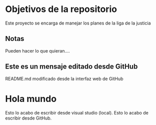 # Objetivos de la repositorio

Este proyecto se encarga de manejar los planes de la liga de la justicia


## Notas
Pueden hacer lo que quieran....

## Este es un mensaje editado desde GitHub
README.md modificado desde la interfaz web de GitHub

# Hola mundo
Esto lo acabo de escribir desde visual studio (local).
Esto lo acabo de escribir desde GitHub.
